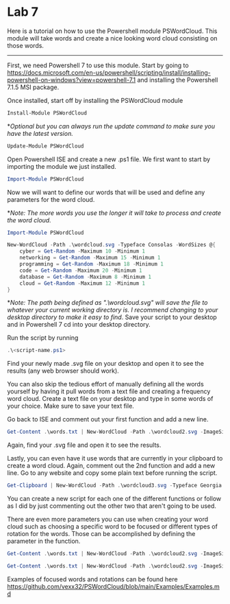 # Lab 7

Here is a tutorial on how to use the Powershell module PSWordCloud. This module will take words and create a nice looking word cloud consisting on those words.

---
First, we need Powershell 7 to use this module. Start by going to https://docs.microsoft.com/en-us/powershell/scripting/install/installing-powershell-on-windows?view=powershell-7.1 and installing the Powershell 7.1.5 MSI package.

Once installed, start off by installing the PSWordCloud module
```powershell
Install-Module PSWordCloud
```
**Optional but you can always run the update command to make sure you have the latest version.*
```powershell
Update-Module PSWordCloud
```

Open Powershell ISE and create a new .ps1 file. We first want to start by importing the module we just installed.
```powershell
Import-Module PSWordCloud
```
Now we will want to define our words that will be used and define any parameters for the word cloud.

**Note: The more words you use the longer it will take to process and create the word cloud.*

```powershell
Import-Module PSWordCloud

New-WordCloud -Path .\wordcloud.svg -Typeface Consolas -WordSizes @{
    cyber = Get-Random -Maximum 10 -Minimum 1 
    networking = Get-Random -Maximum 15 -Minimum 1 
    programming = Get-Random -Maximum 18 -Minimum 1 
    code = Get-Random -Maximum 20 -Minimum 1 
    database = Get-Random -Maximum 8 -Minimum 1 
    cloud = Get-Random -Maximum 12 -Minimum 1 
}
```
**Note: The path being defined as ".\wordcloud.svg" will save the file to whatever your current working directory is. I recommend changing to your desktop directory to make it easy to find*.
Save your script to your desktop and in Powershell 7 cd into your desktop directory.

Run the script by running
```powershell
.\<script-name.ps1>
```
Find your newly made .svg file on your desktop and open it to see the results (any web browser should work).

You can also skip the tedious effort of manually defining all the words yourself by having it pull words from a text file and creating a frequency word cloud.
Create a text file on your desktop and type in some words of your choice. Make sure to save your text file.

Go back to ISE and comment out your first function and add a new line.
```powershell
Get-Content .\words.txt | New-WordCloud -Path .\wordcloud2.svg -ImageSize 1080p
```
Again, find your .svg file and open it to see the results.

Lastly, you can even have it use words that are currently in your clipboard to create a word cloud. Again, comment out the 2nd function and add a new line.
Go to any website and copy some plain text before running the script.
```powershell
Get-Clipboard | New-WordCloud -Path .\wordcloud3.svg -Typeface Georgia -ImageSize 1080p
```

You can create a new script for each one of the different functions or follow as I did by just commenting out the other two that aren't going to be used. 

There are even more parameters you can use when creating your word cloud such as choosing a specific word to be focused or different types of rotation for the words. Those can be accomplished by defining the parameter in the function.
```powershell
Get-Content .\words.txt | New-WordCloud -Path .\wordcloud2.svg -ImageSize 1080p -FocusWord <word of choice>
```
```powershell
Get-Content .\words.txt | New-WordCloud -Path .\wordcloud2.svg -ImageSize 1080p -AllowRotation AllUpright
```
Examples of focused words and rotations can be found here https://github.com/vexx32/PSWordCloud/blob/main/Examples/Examples.md